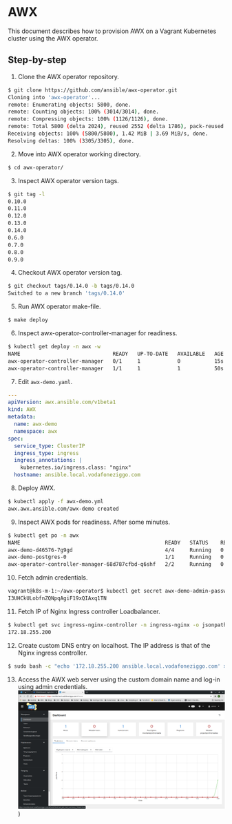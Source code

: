 # AWX
This document describes how to provision AWX on a Vagrant Kubernetes cluster using the AWX operator.
## Step-by-step
1. Clone the AWX operator repository.
```bash
$ git clone https://github.com/ansible/awx-operator.git
Cloning into 'awx-operator'...
remote: Enumerating objects: 5800, done.
remote: Counting objects: 100% (3014/3014), done.
remote: Compressing objects: 100% (1126/1126), done.
remote: Total 5800 (delta 2024), reused 2552 (delta 1786), pack-reused 2786
Receiving objects: 100% (5800/5800), 1.42 MiB | 3.69 MiB/s, done.
Resolving deltas: 100% (3305/3305), done.
```
2. Move into AWX operator working directory.
```bash
$ cd awx-operator/
```
3. Inspect AWX operator version tags.
```bash
$ git tag -l
0.10.0
0.11.0
0.12.0
0.13.0
0.14.0
0.6.0
0.7.0
0.8.0
0.9.0
```
4. Checkout AWX operator version tag.
```bash
$ git checkout tags/0.14.0 -b tags/0.14.0
Switched to a new branch 'tags/0.14.0'
```
5. Run AWX operator make-file.
```bash
$ make deploy
```
6. Inspect awx-operator-controller-manager for readiness.
```bash
$ kubectl get deploy -n awx -w
NAME                              READY   UP-TO-DATE   AVAILABLE   AGE
awx-operator-controller-manager   0/1     1            0           15s
awx-operator-controller-manager   1/1     1            1           50s
```
7. Edit ```awx-demo.yaml```.
```yaml
---
apiVersion: awx.ansible.com/v1beta1
kind: AWX
metadata:
  name: awx-demo
  namespace: awx
spec:
  service_type: ClusterIP
  ingress_type: ingress
  ingress_annotations: |
    kubernetes.io/ingress.class: "nginx"
  hostname: ansible.local.vodafoneziggo.com
```
8. Deploy AWX.
```bash
$ kubectl apply -f awx-demo.yml
awx.awx.ansible.com/awx-demo created
```
9. Inspect AWX pods for readiness.
After some minutes.
```bash
$ kubectl get po -n awx
NAME                                               READY   STATUS    RESTARTS   AGE
awx-demo-d46576-7g9gd                              4/4     Running   0          4m6s
awx-demo-postgres-0                                1/1     Running   0          4m11s
awx-operator-controller-manager-68d787cfbd-q6shf   2/2     Running   0          7m8s                           4/4     Running             0          2m35s
```
10. Fetch admin credentials.
```bash
vagrant@k8s-m-1:~/awx-operator$ kubectl get secret awx-demo-admin-password -o jsonpath="{.data.password}" -n awx | base64 --decode
I3UHCkULobfnZQNpqAgiF19xQIAxq1TN
```
11. Fetch IP of Nginx Ingress controller Loadbalancer.
```bash
$ kubectl get svc ingress-nginx-controller -n ingress-nginx -o jsonpath='{.status.loadBalancer.ingress[0].ip}'
172.18.255.200
```
12. Create custom DNS entry on localhost. The IP address is that of the Nginx ingress controller.
```bash
$ sudo bash -c "echo '172.18.255.200 ansible.local.vodafoneziggo.com' >> /etc/hosts"
```
13. Access the AWX web server using the custom domain name and log-in using admin credentials.
![awx](img/awx.png))